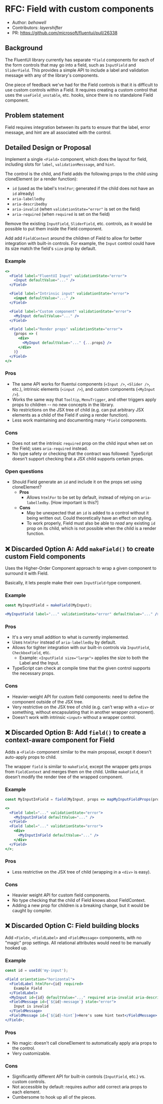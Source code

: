 # RFC: Field with custom components

- Author: _behowell_
- Contributors: _layershifter_
- PR: https://github.com/microsoft/fluentui/pull/26338

## Background

The FluentUI library currently has separate `*Field` components for each of the form controls that may go into a field, such as `InputField` and `SliderField`. This provides a simple API to include a label and validation message with any of the library's components.

One piece of feedback we've had for the Field controls is that it is difficult to use custom controls within a Field. It requires creating a custom control that uses the `useField_unstable`, etc. hooks, since there is no standalone Field component.

## Problem statement

Field requires integration between its parts to ensure that the label, error message, and hint are all associated with the control.

## Detailed Design or Proposal

Implement a single `<Field>` component, which does the layout for field, including slots for `label`, `validationMesssage`, and `hint`.

The control is the child, and Field adds the following props to the child using cloneElement (or a render function):

- `id` (used as the label's `htmlFor`; generated if the child does not have an `id` already)
- `aria-labelledby`
- `aria-describedby`
- `aria-invalid` (when `validationState="error"` is set on the field)
- `aria-required` (when `required` is set on the field)

Remove the existing `InputField`, `SliderField`, etc. controls, as it would be possible to put them inside the Field component.

Add add `FieldContext` around the children of Field to allow for better integration with built-in controls. For example, the `Input` control could have its size match the field's `size` prop by default.

### Example

```jsx
<>
  <Field label="FluentUI Input" validationState="error">
    <Input defaultValue="..." />
  </Field>

  <Field label="Intrinsic input" validationState="error">
    <input defaultValue="..." />
  </Field>

  <Field label="Custom component" validationState="error">
    <MyInput defaultValue="..." />
  </Field>

  <Field label="Render props" validationState="error">
    {props => (
      <div>
        <MyInput defaultValue="..." {...props} />
      </div>
    )}
  </Field>
</>
```

### Pros

- The same API works for fluentui components (`<Input />`, `<Slider />`, etc.), intrinsic elements (`<input />`), and custom components (`<MyInput />`).
- Works the same way that `Tooltip`, `MenuTrigger`, and other triggers apply props to children -- no new concepts in the library.
- No restrictions on the JSX tree of child (e.g. can put arbitrary JSX elements as a child of the Field if using a render function).
- Less work maintaining and documenting many `*Field` components.

### Cons

- Does not set the intrinsic `required` prop on the child input when set on the Field; uses `aria-required` instead.
- No type safety or checking that the contract was followed: TypeScript doesn't support checking that a JSX child supports certain props.

### Open questions

- Should Field generate an `id` and include it on the props set using cloneElement?
  - **Pros**
    - Allows `htmlFor` to be set by default, instead of relying on `aria-labelledby`. [How important is this?]
  - **Cons**
    - May be unexpected that an `id` is added to a control without it being written out. Could theoretically have an effect on styling.
    - To work properly, Field must also be able to _read_ any existing `id` prop on its child, which is not possible when the child is a render function.

## ❌ Discarded Option A: Add `makeField()` to create custom Field components

Uses the Higher-Order Component approach to wrap a given component to surround it with Field.

Basically, it lets people make their own `InputField`-type component.

### Example

```jsx
const MyInputField = makeField(MyInput);

<MyInputField label="..." validationState="error" defaultValue="..." />;
```

### Pros

- It's a very small addition to what is currently implemented.
- Uses `htmlFor` instead of `aria-labelledby` by default.
- Allows for tighter integration with our built-in controls via `InputField`, `CheckboxField`, etc.
  - Example: `<InputField size="large">` applies the size to both the Label and the Input.
- TypeScript can check at compile time that the given control supports the necessary props.

### Cons

- Heavier-weight API for custom field components: need to define the component outside of the JSX tree.
- Very restrictive on the JSX tree of child (e.g. can't wrap with a `<div>` or something, without encapsulating that in another wrapper component).
- Doesn't work with intrinsic `<input>` without a wrapper control.

## ❌ Discarded Option B: Add `field()` to create a context-aware component for Field

Adds a `<Field>` component similar to the main proposal, except it doesn't auto-apply props to child.

The wrapper `field` is similar to `makeField`, except the wrapper gets props from `FieldContext` and merges them on the child. Unlike `makeField`, it doesn't modify the render tree of the wrapped component.

### Example

```jsx
const MyInputInField = field(MyInput, props => mapMyInputFieldProps(props));

<>
  <Field label="..." validationState="error">
    <MyInputInField defaultValue="..." />
  </Field>
  <Field label="..." validationState="error">
    <div>
      <MyInputInField defaultValue="..." />
    </div>
  </Field>
</>;
```

### Pros

- Less restrictive on the JSX tree of child (wrapping in a `<div>` is easy).

### Cons

- Heavier weight API for custom field components.
- No type checking that the child of Field knows about FieldContext.
- Adding a new prop for children is a breaking change, but it would be caught by compiler.

## ❌ Discarded Option C: Field building blocks

Add `<Field>`, `<FieldLabel>` and `<FieldMessage>` components, with no "magic" prop settings. All relational attributes would need to be manually hooked up.

### Example

```jsx
const id = useId('my-input');

<Field orientation="horizontal">
  <FieldLabel htmlFor={id} required>
    Example Field
  </FieldLabel>
  <MyInput id={id} defaultValue="..." required aria-invalid aria-describedby={`${id}-message ${id}-hint`} />
  <FieldMessage id={`${id}-message`} state="error">
    Input is invalid
  </FieldMessage>
  <FieldMessage id={`${id}-hint`}>Here's some hint text</FieldMessage>
</Field>;
```

### Pros

- No magic: doesn't call cloneElement to automatically apply aria props to the control.
- Very customizable.

### Cons

- Significantly different API for built-in controls (`InputField`, etc.) vs. custom controls.
- Not accessible by default: requires author add correct aria props to each element.
- Cumbersome to hook up all of the pieces.
